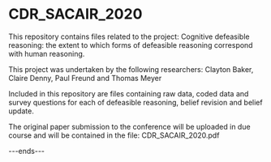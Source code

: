 # CDR_SACAIR_2020

This repository contains files related to the project: 
Cognitive defeasible reasoning: the extent to which forms of defeasible reasoning correspond with human reasoning.

This project was undertaken by the following researchers:
Clayton Baker, Claire Denny, Paul Freund and Thomas Meyer

Included in this repository are files containing raw data, coded data and survey questions for each of defeasible reasoning, belief revision and belief update.

The original paper submission to the conference will be uploaded in due course and will be contained in the file: CDR_SACAIR_2020.pdf

---ends---

